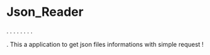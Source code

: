 # Json_Reader
.
.
.
.
.
.
.
.

.
This a application to get json files informations with simple request ! 


